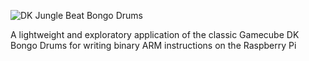 ![DK Jungle Beat Bongo Drums](https://www.lukiegames.com/assets/images/gc_dk_bongos.jpg)

A lightweight and exploratory application of the classic Gamecube DK Bongo Drums for writing binary ARM instructions on the Raspberry Pi 
